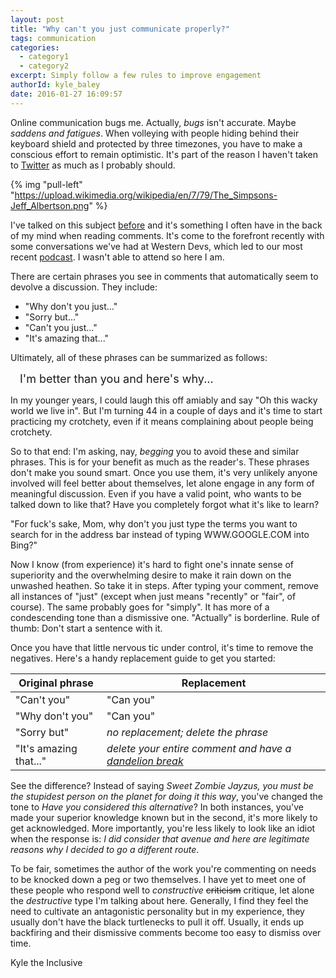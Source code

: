 ```yaml
---
layout: post
title: "Why can't you just communicate properly?"
tags: communication
categories:
  - category1
  - category2
excerpt: Simply follow a few rules to improve engagement
authorId: kyle_baley
date: 2016-01-27 16:09:57
---
```


Online communication bugs me. Actually, _bugs_ isn't accurate. Maybe _saddens and fatigues_. When volleying with people hiding behind their keyboard shield and protected by three timezones, you have to make a conscious effort to remain optimistic. It's part of the reason I haven't taken to [Twitter](http://twitter.com/kyle_baley) as much as I probably should.

{% img "pull-left" "https://upload.wikimedia.org/wikipedia/en/7/79/The_Simpsons-Jeff_Albertson.png" %}

I've talked on this subject [before](http://kyle.baley.org/2009/05/and-you-opened-your-mouthwhy-or-how-to-comment-for-the-greater-good/) and it's something I often have in the back of my mind when reading comments. It's come to the forefront recently with some conversations we've had at Western Devs, which led to our most recent [podcast](http://www.westerndevs.com/podcasts/Podcast-Is-Web-Development-Terrible/). I wasn't able to attend so here I am.

There are certain phrases you see in comments that automatically seem to devolve a discussion. They include:

* "Why don't you just..."
* "Sorry but..."
* "Can't you just..."
* "It's amazing that..."

Ultimately, all of these phrases can be summarized as follows:

<div style="font-size: 18px;margin: 15px;">I'm better than you and here's why...</div>

In my younger years, I could laugh this off amiably and say "Oh this wacky world we live in". But I'm turning 44 in a couple of days and it's time to start practicing my crotchety, even if it means complaining about people being crotchety.

So to that end: I'm asking, nay, _begging_ you to avoid these and similar phrases. This is for your benefit as much as the reader's. These phrases don't make you sound smart. Once you use them, it's very unlikely anyone involved will feel better about themselves, let alone engage in any form of meaningful discussion. Even if you have a valid point, who wants to be talked down to like that? Have you completely forgot what it's like to learn?

<div class="notice">
"For fuck's sake, Mom, why don't you just type the terms you want to search for in the address bar instead of typing WWW.GOOGLE.COM into Bing?"
</div>

Now I know (from experience) it's hard to fight one's innate sense of superiority and the overwhelming desire to make it rain down on the unwashed heathen. So take it in steps. After typing your comment, remove all instances of "just" (except when just means "recently" or "fair", of course). The same probably goes for "simply". It has more of a condescending tone than a dismissive one. "Actually" is borderline. Rule of thumb: Don't start a sentence with it.

Once you have that little nervous tic under control, it's time to remove the negatives. Here's a handy replacement guide to get you started:

| Original phrase | Replacement|
|-----------------|------------|
| "Can't you" | "Can you" |
| "Why don't you" | "Can you" |
| "Sorry but" | _no replacement; delete the phrase_ |
| "It's amazing that..." | _delete your entire comment and have a [dandelion break](http://www.gocomics.com/bloomcounty/2008/12/03)_ |

<div style="margin-top:15px;"></div>

See the difference? Instead of saying _Sweet Zombie Jayzus, you must be the stupidest person on the planet for doing it this way_, you've changed the tone to _Have you considered this alternative_? In both instances, you've made your superior knowledge known but in the second, it's more likely to get acknowledged. More importantly, you're less likely to look like an idiot when the response is: _I did consider that avenue and here are legitimate reasons why I decided to go a different route_.

To be fair, sometimes the author of the work you're commenting on needs to be knocked down a peg or two themselves. I have yet to meet one of these people who respond well to _constructive_ ~~criticism~~ critique, let alone the _destructive_ type I'm talking about here. Generally, I find they feel the need to cultivate an antagonistic personality but in my experience, they usually don't have the black turtlenecks to pull it off. Usually, it ends up backfiring and their dismissive comments become too easy to dismiss over time.

Kyle the Inclusive
